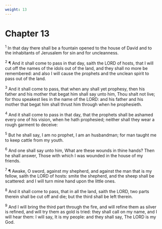 ```yaml
---
weight: 13
---
```


# Chapter 13

<sup>1</sup> In that day there shall be a fountain opened to the house of David and to the inhabitants of Jerusalem for sin and for uncleanness. 

<sup>2</sup> ¶ And it shall come to pass in that day, saith the LORD of hosts, that I will cut off the names of the idols out of the land, and they shall no more be remembered: and also I will cause the prophets and the unclean spirit to pass out of the land. 

<sup>3</sup> And it shall come to pass, that when any shall yet prophesy, then his father and his mother that begat him shall say unto him, Thou shalt not live; for thou speakest lies in the name of the LORD: and his father and his mother that begat him shall thrust him through when he prophesieth. 

<sup>4</sup> And it shall come to pass in that day, that the prophets shall be ashamed every one of his vision, when he hath prophesied; neither shall they wear a rough garment to deceive: 

<sup>5</sup> But he shall say, I am no prophet, I am an husbandman; for man taught me to keep cattle from my youth. 

<sup>6</sup> And one shall say unto him, What are these wounds in thine hands? Then he shall answer, Those with which I was wounded in the house of my friends. 

<sup>7</sup> ¶ Awake, O sword, against my shepherd, and against the man that is my fellow, saith the LORD of hosts: smite the shepherd, and the sheep shall be scattered: and I will turn mine hand upon the little ones. 

<sup>8</sup> And it shall come to pass, that in all the land, saith the LORD, two parts therein shall be cut off and die; but the third shall be left therein. 

<sup>9</sup> And I will bring the third part through the fire, and will refine them as silver is refined, and will try them as gold is tried: they shall call on my name, and I will hear them: I will say, It is my people: and they shall say, The LORD is my God. 


